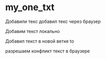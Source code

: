 ﻿# my_one_txt
Добавили текс
добавил текс через браузер

Добавим текст локально

Добавил текст в новой ветке to

разрешаем конфликт текст в браузере
